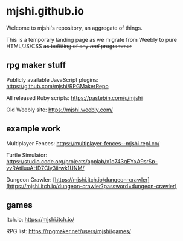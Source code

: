 # mjshi.github.io
Welcome to mjshi's repository, an aggregate of things.

This is a temporary landing page as we migrate from Weebly to pure HTML/JS/CSS ~~as befitting of any *real* programmer~~

## rpg maker stuff
Publicly available JavaScript plugins: <https://github.com/mjshi/RPGMakerRepo>

All released Ruby scripts: <https://pastebin.com/u/mjshi>

Old Weebly site: <https://mjshi.weebly.com/>

## example work
Multiplayer Fences: <https://multiplayer-fences--mjshi.repl.co/>

Turtle Simulator: <https://studio.code.org/projects/applab/x1o743qEYxA9srSp-yyRAtiluuAHD7CIy3iirwk1UNM/>

Dungeon Crawler: [https://mjshi.itch.io/dungeon-crawler](https://mjshi.itch.io/dungeon-crawler?password=dungeon-crawler)

## games
Itch.io: <https://mjshi.itch.io/>

RPG list: <https://rpgmaker.net/users/mjshi/games/>
